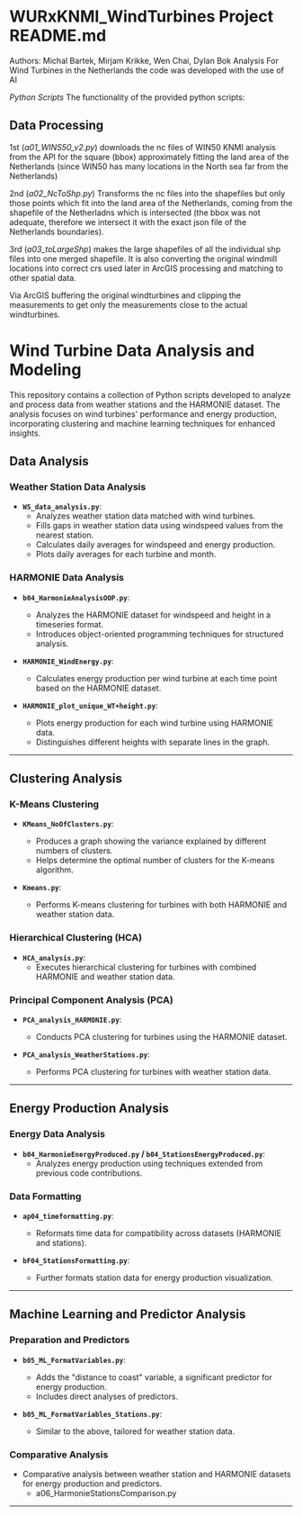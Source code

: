 # WURxKNMI_WindTurbines Project README.md
Authors: Michal Bartek, Mirjam Krikke, Wen Chai, Dylan Bok
Analysis For Wind Turbines in the Netherlands
the code was developed with the use of AI

*Python Scripts*
The functionality of the provided python scripts: 
## **Data Processing**
1st (*a01_WINS50_v2.py*) downloads the nc files of WIN50 KNMI analysis from the API for the square (bbox) approximately fitting the land area of the Netherlands (since WIN50 has many locations in the North sea far from the Netherlands) 

2nd (*a02_NcToShp.py*) Transforms the nc files into the shapefiles but only those points which fit into the land area of the Netherlands, coming from the shapefile of the Netherladns which is intersected (the bbox was not adequate, therefore we intersect it with the exact json file of the Netherlands boundaries). 

3rd (*a03_toLargeShp*) makes the large shapefiles of all the individual shp files into one merged shapefile. It is also converting the original windmill locations into correct crs used later in ArcGIS processing and matching to other spatial data. 

Via ArcGIS buffering the original windturbines and clipping the measurements to get only the measurements close to the actual windturbines. 

# Wind Turbine Data Analysis and Modeling

This repository contains a collection of Python scripts developed to analyze and process data from weather stations and the HARMONIE dataset. The analysis focuses on wind turbines' performance and energy production, incorporating clustering and machine learning techniques for enhanced insights.

## **Data Analysis**

### **Weather Station Data Analysis**
- **`WS_data_analysis.py`**: 
  - Analyzes weather station data matched with wind turbines.
  - Fills gaps in weather station data using windspeed values from the nearest station.
  - Calculates daily averages for windspeed and energy production.
  - Plots daily averages for each turbine and month.

### **HARMONIE Data Analysis**
- **`b04_HarmonieAnalysisOOP.py`**:
  - Analyzes the HARMONIE dataset for windspeed and height in a timeseries format.
  - Introduces object-oriented programming techniques for structured analysis.

- **`HARMONIE_WindEnergy.py`**:
  - Calculates energy production per wind turbine at each time point based on the HARMONIE dataset.

- **`HARMONIE_plot_unique_WT+height.py`**:
  - Plots energy production for each wind turbine using HARMONIE data.
  - Distinguishes different heights with separate lines in the graph.

---

## **Clustering Analysis**

### **K-Means Clustering**
- **`KMeans_NoOfClusters.py`**:
  - Produces a graph showing the variance explained by different numbers of clusters.
  - Helps determine the optimal number of clusters for the K-means algorithm.

- **`Kmeans.py`**:
  - Performs K-means clustering for turbines with both HARMONIE and weather station data.

### **Hierarchical Clustering (HCA)**
- **`HCA_analysis.py`**:
  - Executes hierarchical clustering for turbines with combined HARMONIE and weather station data.

### **Principal Component Analysis (PCA)**
- **`PCA_analysis_HARMONIE.py`**:
  - Conducts PCA clustering for turbines using the HARMONIE dataset.

- **`PCA_analysis_WeatherStations.py`**:
  - Performs PCA clustering for turbines with weather station data.

---

## **Energy Production Analysis**

### **Energy Data Analysis**
- **`b04_HarmonieEnergyProduced.py` / `b04_StationsEnergyProduced.py`**:
  - Analyzes energy production using techniques extended from previous code contributions.

### **Data Formatting**
- **`ap04_timeformatting.py`**:
  - Reformats time data for compatibility across datasets (HARMONIE and stations).

- **`bF04_StationsFormatting.py`**:
  - Further formats station data for energy production visualization.

---

## **Machine Learning and Predictor Analysis**

### **Preparation and Predictors**
- **`b05_ML_FormatVariables.py`**:
  - Adds the "distance to coast" variable, a significant predictor for energy production.
  - Includes direct analyses of predictors.

- **`b05_ML_FormatVariables_Stations.py`**:
  - Similar to the above, tailored for weather station data.

### **Comparative Analysis**
- Comparative analysis between weather station and HARMONIE datasets for energy production and predictors.
  - a06_HarmonieStationsComparison.py 
---

